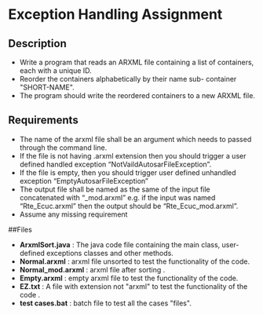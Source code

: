 # Exception Handling Assignment
## Description
- Write a program that reads an ARXML file containing a list of containers, each with a unique ID.
- Reorder the containers alphabetically by their name sub- container "SHORT-NAME".
- The program should write the reordered containers to a new ARXML file.
## Requirements
- The name of the arxml file shall be an argument which needs to passed through the command 
line.
- If the file is not having .arxml extension then you should trigger a user defined handled 
exception “NotVaildAutosarFileException”.
- If the file is empty, then you should trigger user defined unhandled exception 
“EmptyAutosarFileException”
- The output file shall be named as the same of the input file concatenated with “_mod.arxml”
  e.g. if the input was named “Rte_Ecuc.arxml” then the output should be “Rte_Ecuc_mod.arxml”.
- Assume any missing requirement

##Files
- **ArxmlSort.java** : The java code file containing the main class, user-defined exceptions classes and other methods.
- **Normal.arxml** : arxml file unsorted to test the functionality of the code.
- **Normal_mod.arxml** : arxml file after sorting .
- **Empty.arxml** :  empty arxml file to test the functionality of the code.
- **EZ.txt** : A file with extension not "arxml" to test the functionality of the code .
- **test cases.bat** : batch file to test all the cases "files".
